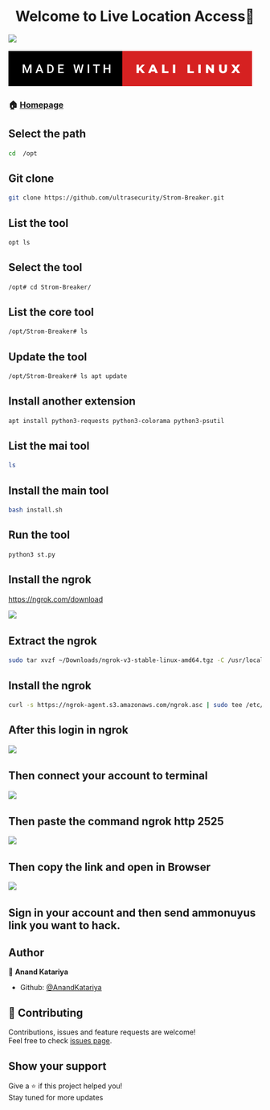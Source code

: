 <h1 align="center">Welcome to Live Location Access👋</h1>
<p>
  <img src="https://img.shields.io/badge/version-0.1-blue.svg?cacheSeconds=2592000" />
</p>
<img src="https://raw.githubusercontent.com/AnandKatariya/Kali-Linux-Jupyter-Notebook-Installation/a9eea7518be7dadfdc60ac934d98e59735590209/Image/made-with-kali-linux.svg" >

> 
### 🏠 [Homepage](https://github.com/AnandKatariya?tab=repositories)
## Select the path
```sh
cd  /opt
```
## Git clone
```sh
git clone https://github.com/ultrasecurity/Strom-Breaker.git
```
## List the tool
```sh
opt ls
```
## Select the tool
```sh
/opt# cd Strom-Breaker/
```
## List the core tool 
```sh
/opt/Strom-Breaker# ls
```
## Update the tool
```sh
/opt/Strom-Breaker# ls apt update
```
## Install another extension
```sh
apt install python3-requests python3-colorama python3-psutil
```
## List the mai tool
```sh
ls
```
## Install the main tool
```sh
bash install.sh
```
## Run the tool
```sh
python3 st.py
```




## Install the ngrok

https://ngrok.com/download

<p>
  <img src="https://raw.githubusercontent.com/AnandKatariya/Live-Location-Kali-Linux/main/picture/demo01.png" />
</p>

## Extract the ngrok
```sh
sudo tar xvzf ~/Downloads/ngrok-v3-stable-linux-amd64.tgz -C /usr/local/bin
```


## Install the ngrok
```sh
curl -s https://ngrok-agent.s3.amazonaws.com/ngrok.asc | sudo tee /etc/apt/trusted.gpg.d/ngrok.asc >/dev/null && echo "deb https://ngrok-agent.s3.amazonaws.com buster main" | sudo tee /etc/apt/sources.list.d/ngrok.list && sudo apt update && sudo apt install ngrok
```


## After this login in ngrok
<p>
  <img src="https://raw.githubusercontent.com/AnandKatariya/Live-Location-Kali-Linux/main/picture/demo02.png" />
</p>


## Then connect your account to terminal 

<p>
  <img src="https://raw.githubusercontent.com/AnandKatariya/Live-Location-Kali-Linux/main/picture/demo03.jpeg" />
</p>

## Then paste the command ngrok http 2525
<p>
  <img src="https://raw.githubusercontent.com/AnandKatariya/Live-Location-Kali-Linux/main/picture/DEMO04.png" />
</p>

## Then copy the link and open in Browser

<p>
  <img src="https://raw.githubusercontent.com/AnandKatariya/Live-Location-Kali-Linux/main/picture/demo05.jpeg" />
</p>

## Sign in your account and then send ammonuyus link you want to hack.
## Author

👤 **Anand Katariya**

* Github: [@AnandKatariya](https://github.com/AnandKatariya)

## 🤝 Contributing

Contributions, issues and feature requests are welcome!<br />Feel free to check [issues page](https://github.com/AnandKatariya/Cam-Dumper/issues).

## Show your support

Give a ⭐️ if this project helped you! <br>
Stay tuned for more updates







